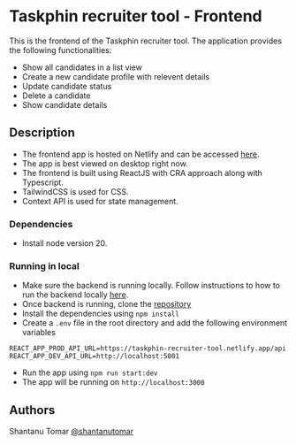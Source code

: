 # Taskphin recruiter tool - Frontend

This is the frontend of the Taskphin recruiter tool. The application provides the following functionalities:

-   Show all candidates in a list view
-   Create a new candidate profile with relevent details
-   Update candidate status
-   Delete a candidate
-   Show candidate details

## Description

-   The frontend app is hosted on Netlify and can be accessed [here](https://taskphin-recruiter-tool.netlify.app/).
-   The app is best viewed on desktop right now.
-   The frontend is built using ReactJS with CRA approach along with Typescript.
-   TailwindCSS is used for CSS.
-   Context API is used for state management.

### Dependencies

-   Install node version 20.

### Running in local

-   Make sure the backend is running locally. Follow instructions to how to run the backend
    locally [here](https://github.com/shantanutomar/taskphin-recruiter-tool-backend.git).
-   Once backend is running, clone the [repository](https://github.com/shantanutomar/taskphin-recruiter-tool-frontend.git)
-   Install the dependencies using `npm install`
-   Create a `.env` file in the root directory and add the following environment variables

```
REACT_APP_PROD_API_URL=https://taskphin-recruiter-tool.netlify.app/api
REACT_APP_DEV_API_URL=http://localhost:5001
```

-   Run the app using `npm run start:dev`
-   The app will be running on `http://localhost:3000`

## Authors

Shantanu Tomar
[@shantanutomar](https://www.linkedin.com/in/shantanu-tomar/)

